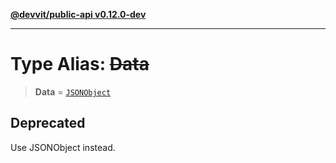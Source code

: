 [**@devvit/public-api v0.12.0-dev**](../README.md)

---

# Type Alias: ~~Data~~

> **Data** = [`JSONObject`](JSONObject.md)

## Deprecated

Use JSONObject instead.
